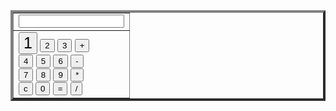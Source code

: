 <html>
<form name="calculator">
<table border=4>
<tr><td>
		<input type="text" name="text" size="18"> <br>
</td></tr>
<tr><td>
		<input type="button" style="font-size:25" value="1" 						onclick="calculator.text.value += '1'">
		<input type="button" value="2" onclick="calculator.text.value += '2'">
		<input type="button" value="3" onclick="calculator.text.value += '3'">
		<input type="button" value="+" onclick="calculator.text.value += ' + '">
		<br>
		<input type="button" value="4" onclick="calculator.text.value += '4'">
		<input type="button" value="5" onclick="calculator.text.value += '5'">
		<input type="button" value="6" onclick="calculator.text.value += '6'">
		<input type="button" value="-" onclick="calculator.text.value += ' - '">
		<br>
		<input type="button" value="7" onclick="calculator.text.value += '7'">
		<input type="button" value="8" onclick="calculator.text.value += '8'">
		<input type="button" value="9" onclick="calculator.text.value += '9'">
		<input type="button" value="*" onclick="calculator.text.value += ' * '">
		<br>
		<input type="button" value="c" onclick="calculator.text.value = ''">
		<input type="button" value="0" onclick="calculator.text.value += '0'">
		<input type="button" value="=" onclick="calculator.text.value = 					eval(calculator.text.value)">
		<input type="button" value="/" onclick="calculator.text.value += ' / '">
		<br>
</td></tr>
</table></form>
</html>

